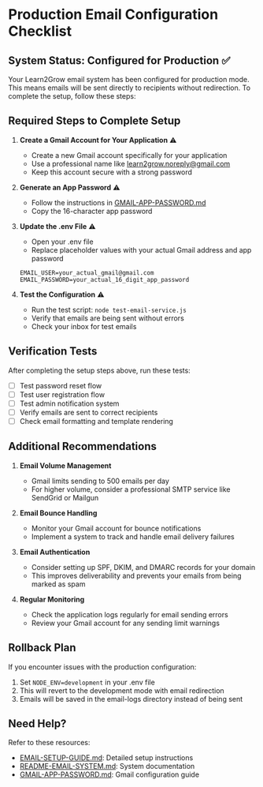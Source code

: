 # Production Email Configuration Checklist

## System Status: Configured for Production ✅

Your Learn2Grow email system has been configured for production mode. This means emails will be sent directly to recipients without redirection. To complete the setup, follow these steps:

## Required Steps to Complete Setup

1. **Create a Gmail Account for Your Application** ⚠️
   - Create a new Gmail account specifically for your application
   - Use a professional name like learn2grow.noreply@gmail.com
   - Keep this account secure with a strong password

2. **Generate an App Password** ⚠️
   - Follow the instructions in [GMAIL-APP-PASSWORD.md](./GMAIL-APP-PASSWORD.md)
   - Copy the 16-character app password

3. **Update the .env File** ⚠️
   - Open your .env file
   - Replace placeholder values with your actual Gmail address and app password
   ```
   EMAIL_USER=your_actual_gmail@gmail.com
   EMAIL_PASSWORD=your_actual_16_digit_app_password
   ```

4. **Test the Configuration** ⚠️
   - Run the test script: `node test-email-service.js`
   - Verify that emails are being sent without errors
   - Check your inbox for test emails

## Verification Tests

After completing the setup steps above, run these tests:

- [ ] Test password reset flow
- [ ] Test user registration flow 
- [ ] Test admin notification system
- [ ] Verify emails are sent to correct recipients
- [ ] Check email formatting and template rendering

## Additional Recommendations

1. **Email Volume Management**
   - Gmail limits sending to 500 emails per day
   - For higher volume, consider a professional SMTP service like SendGrid or Mailgun

2. **Email Bounce Handling**
   - Monitor your Gmail account for bounce notifications
   - Implement a system to track and handle email delivery failures

3. **Email Authentication**
   - Consider setting up SPF, DKIM, and DMARC records for your domain
   - This improves deliverability and prevents your emails from being marked as spam

4. **Regular Monitoring**
   - Check the application logs regularly for email sending errors
   - Review your Gmail account for any sending limit warnings

## Rollback Plan

If you encounter issues with the production configuration:

1. Set `NODE_ENV=development` in your .env file
2. This will revert to the development mode with email redirection
3. Emails will be saved in the email-logs directory instead of being sent

## Need Help?

Refer to these resources:
- [EMAIL-SETUP-GUIDE.md](./EMAIL-SETUP-GUIDE.md): Detailed setup instructions
- [README-EMAIL-SYSTEM.md](./README-EMAIL-SYSTEM.md): System documentation
- [GMAIL-APP-PASSWORD.md](./GMAIL-APP-PASSWORD.md): Gmail configuration guide
